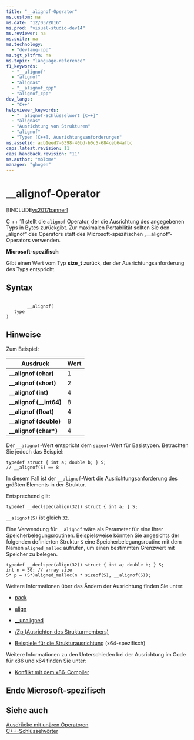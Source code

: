 ```yaml
---
title: "__alignof-Operator"
ms.custom: na
ms.date: "12/03/2016"
ms.prod: "visual-studio-dev14"
ms.reviewer: na
ms.suite: na
ms.technology: 
  - "devlang-cpp"
ms.tgt_pltfrm: na
ms.topic: "language-reference"
f1_keywords: 
  - "__alignof"
  - "alignof"
  - "alignas"
  - "__alignof_cpp"
  - "alignof_cpp"
dev_langs: 
  - "C++"
helpviewer_keywords: 
  - "__alignof-Schlüsselwort [C++]"
  - "alignas"
  - "Ausrichtung von Strukturen"
  - "alignof"
  - "Typen [C++], Ausrichtungsanforderungen"
ms.assetid: acb1eed7-6398-40bd-b0c5-684ceb64afbc
caps.latest.revision: 11
caps.handback.revision: "11"
ms.author: "mblome"
manager: "ghogen"
---
```

# __alignof-Operator
[!INCLUDE[vs2017banner](../assembler/inline/includes/vs2017banner.md)]

C \+\+ 11 stellt die `alignof` Operator, der die Ausrichtung des angegebenen Typs in Bytes zurückgibt.  Zur maximalen Portabilität sollten Sie den „alignof“ des Operators statt des Microsoft\-spezifischen „\_\_alignof“\-Operators verwenden.  
  
 **Microsoft\-spezifisch**  
  
 Gibt einen Wert vom Typ **size\_t** zurück, der der Ausrichtungsanforderung des Typs entspricht.  
  
## Syntax  
  
```  
  
        __alignof(   
   type    
)  
```  
  
## Hinweise  
 Zum Beispiel:  
  
|Ausdruck|Wert|  
|--------------|----------|  
|**\_\_alignof \(char\)**|1|  
|**\_\_alignof \(short\)**|2|  
|**\_\_alignof \(int\)**|4|  
|**\_\_alignof \(\_\_int64\)**|8|  
|**\_\_alignof \(float\)**|4|  
|**\_\_alignof \(double\)**|8|  
|**\_\_alignof \(char\*\)**|4|  
  
 Der `__alignof`\-Wert entspricht dem `sizeof`\-Wert für Basistypen.  Betrachten Sie jedoch das Beispiel:  
  
```  
typedef struct { int a; double b; } S;  
// __alignof(S) == 8  
```  
  
 In diesem Fall ist der `__alignof`\-Wert die Ausrichtungsanforderung des größten Elements in der Struktur.  
  
 Entsprechend gilt:  
  
```  
typedef __declspec(align(32)) struct { int a; } S;  
```  
  
 `__alignof(S)` ist gleich `32`.  
  
 Eine Verwendung für `__alignof` wäre als Parameter für eine Ihrer Speicherbelegungsroutinen.  Beispielsweise könnten Sie angesichts der folgenden definierten Struktur `S` eine Speicherbelegungsroutine mit dem Namen `aligned_malloc` aufrufen, um einen bestimmten Grenzwert mit Speicher zu belegen.  
  
```  
typedef __declspec(align(32)) struct { int a; double b; } S;  
int n = 50; // array size  
S* p = (S*)aligned_malloc(n * sizeof(S), __alignof(S));  
```  
  
 Weitere Informationen über das Ändern der Ausrichtung finden Sie unter:  
  
-   [pack](../preprocessor/pack.md)  
  
-   [align](../cpp/align-cpp.md)  
  
-   [\_\_unaligned](../cpp/unaligned.md)  
  
-   [\/Zp \(Ausrichten des Strukturmembers\)](../build/reference/zp-struct-member-alignment.md)  
  
-   [Beispiele für die Strukturausrichtung](../build/examples-of-structure-alignment.md) \(x64\-spezifisch\)  
  
 Weitere Informationen zu den Unterschieden bei der Ausrichtung im Code für x86 und x64 finden Sie unter:  
  
-   [Konflikt mit dem x86\-Compiler](../build/conflicts-with-the-x86-compiler.md)  
  
## Ende Microsoft\-spezifisch  
  
## Siehe auch  
 [Ausdrücke mit unären Operatoren](../cpp/expressions-with-unary-operators.md)   
 [C\+\+\-Schlüsselwörter](../cpp/keywords-cpp.md)